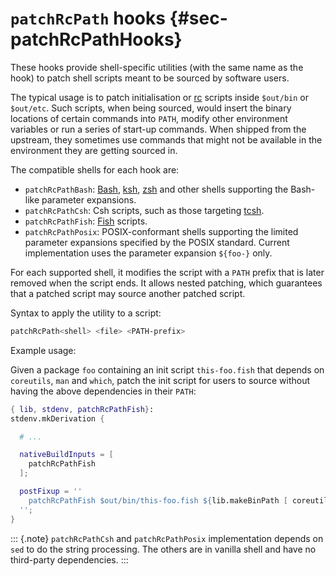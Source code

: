 
# `patchRcPath` hooks {#sec-patchRcPathHooks}

These hooks provide shell-specific utilities (with the same name as the hook) to patch shell scripts meant to be sourced by software users.

The typical usage is to patch initialisation or [rc](https://unix.stackexchange.com/questions/3467/what-does-rc-in-bashrc-stand-for) scripts inside `$out/bin` or `$out/etc`.
Such scripts, when being sourced, would insert the binary locations of certain commands into `PATH`, modify other environment variables or run a series of start-up commands.
When shipped from the upstream, they sometimes use commands that might not be available in the environment they are getting sourced in.

The compatible shells for each hook are:

 - `patchRcPathBash`: [Bash](https://www.gnu.org/software/bash/), [ksh](http://www.kornshell.org/), [zsh](https://www.zsh.org/) and other shells supporting the Bash-like parameter expansions.
 - `patchRcPathCsh`: Csh scripts, such as those targeting [tcsh](https://www.tcsh.org/).
 - `patchRcPathFish`: [Fish](https://fishshell.com/) scripts.
 - `patchRcPathPosix`: POSIX-conformant shells supporting the limited parameter expansions specified by the POSIX standard. Current implementation uses the parameter expansion `${foo-}` only.

For each supported shell, it modifies the script with a `PATH` prefix that is later removed when the script ends.
It allows nested patching, which guarantees that a patched script may source another patched script.

Syntax to apply the utility to a script:

```sh
patchRcPath<shell> <file> <PATH-prefix>
```

Example usage:

Given a package `foo` containing an init script `this-foo.fish` that depends on `coreutils`, `man` and `which`,
patch the init script for users to source without having the above dependencies in their `PATH`:

```nix
{ lib, stdenv, patchRcPathFish}:
stdenv.mkDerivation {

  # ...

  nativeBuildInputs = [
    patchRcPathFish
  ];

  postFixup = ''
    patchRcPathFish $out/bin/this-foo.fish ${lib.makeBinPath [ coreutils man which ]}
  '';
}
```

::: {.note}
`patchRcPathCsh` and `patchRcPathPosix` implementation depends on `sed` to do the string processing.
The others are in vanilla shell and have no third-party dependencies.
:::


